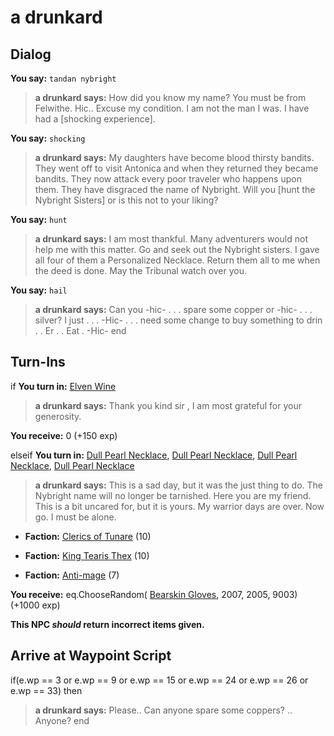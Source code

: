 # a drunkard
## Dialog

**You say:** `tandan nybright`



>**a drunkard says:** How did you know my name? You must be from Felwithe. Hic.. Excuse my condition. I am not the man I was. I have had a [shocking experience].

**You say:** `shocking`



>**a drunkard says:** My daughters have become blood thirsty bandits. They went off to visit Antonica and when they returned they became bandits. They now attack every poor traveler who happens upon them. They have disgraced the name of Nybright. Will you [hunt the Nybright Sisters] or is this not to your liking?

**You say:** `hunt`



>**a drunkard says:** I am most thankful. Many adventurers would not help me with this matter. Go and seek out the Nybright sisters. I gave all four of them a Personalized Necklace. Return them all to me when the deed is done. May the Tribunal watch over you.

**You say:** `hail`



>**a drunkard says:** Can you -hic- . . . spare some copper or -hic- . . . silver? I just . . . -Hic- . . . need some change to buy something to drin . . Er . . Eat . -Hic-
end

## Turn-Ins





if **You turn in:** [Elven Wine](/item/13035)


>**a drunkard says:** Thank you kind sir <hic>, I am most grateful for your generosity.


 **You receive:** 0 (+150 exp)

elseif **You turn in:** [Dull Pearl Necklace](/item/13347), [Dull Pearl Necklace](/item/13349), [Dull Pearl Necklace](/item/13348), [Dull Pearl Necklace](/item/13350)


>**a drunkard says:** This is a sad day, but it was the just thing to do. The Nybright name will no longer be tarnished. Here you are my friend. This is a bit uncared for, but it is yours. My warrior days are over. Now go. I must be alone.


* __Faction:__ [Clerics of Tunare](/faction/226) (10)


* __Faction:__ [King Tearis Thex](/faction/279) (10)


* __Faction:__ [Anti-mage](/faction/5002) (7)


 **You receive:** eq.ChooseRandom( [Bearskin Gloves](/item/2314), 2007, 2005, 9003) (+1000 exp)




**This NPC *should* return incorrect items given.**

## Arrive at Waypoint Script

if(e.wp == 3 or e.wp == 9 or e.wp == 15 or e.wp == 24 or e.wp == 26 or e.wp == 33) then


>**a drunkard says:** Please.. Can anyone spare some coppers? <Hic>.. Anyone?
end


